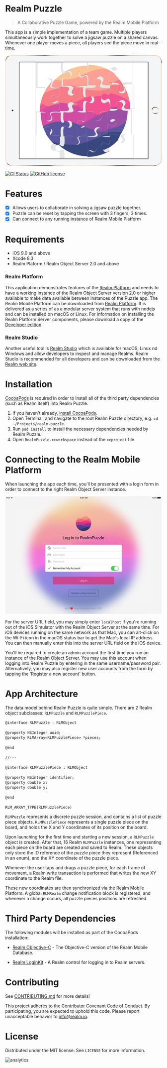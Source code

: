 # Realm Puzzle
> A Collaborative Puzzle Game, powered by the Realm Mobile Platform

This app is a simple implementation of a team game. Multiple players simultaneously work together to solve a jigsaw puzzle on a shared canvas. Whenever one player moves a piece, all players see the piece move in real-time.

![Realm Puzzle](screenshot.jpg)

[![CI Status](http://img.shields.io/travis/realm-demos/realm-puzzle.svg?style=flat)](http://api.travis-ci.org/realm-demos/realm-puzzle.svg)
[![GitHub license](https://img.shields.io/badge/license-Apache-blue.svg)](https://raw.githubusercontent.com/realm-demos/realm-puzzle/master/LICENSE)

# Features

- [x] Allows users to collaborate in solving a jigsaw puzzle together.
- [x] Puzzle can be reset by tapping the screen with 3 fingers, 3 times.
- [x] Can connect to any running instance of Realm Mobile Platform

# Requirements

- iOS 9.0 and above
- Xcode 8.3
- Realm Plaform / Realm Object Server 2.0 and above

### Realm Platform

This application demonstrates features of the [Realm Platform](http://lrealm.io) and needs to have a working instance of the Realm Object Server version 2.0 or higher available to make data available between instances of the Puzzle app. The Realm Mobile Platform can be downloaded from [Realm  Platform](http://realm.io/pricing).  It is delivered as a series of as a modular server system that runs with nodejs and can be installed on macOS or Linux.  For information on installing the Realm Platform Server components, please download a copy of the [Developer edition](https://realm.io/pricing/).

### Realm Studio
Another useful tool is [Realm Studio](https://realm.io/products/realm-studio/) which is available for macOS, Linux nd Windows and allow developers to inspect and manage Realms. Realm Studio is recommended for all developers and can be downloaded from the [Realm web site](https://realm.io/products/realm-studio/).


# Installation

[CocoaPods](http://cocoapods.org/) is required in order to install all of the third party dependencies (such as Realm itself) into Realm Puzzle.

1. If you haven't already, [install CocoaPods](https://guides.cocoapods.org/using/getting-started.html).
2. Open Terminal, and navigate to the root Realm Puzzle directory, e.g. `cd ~/Projects/realm-puzzle`.
3. Run `pod install` to install the necessary dependencies needed by Realm Puzzle.
4. Open `RealmPuzzle.xcworkspace` instead of the `xcproject` file.

# Connecting to the Realm Mobile Platform

When launching the app each time, you'll be presented with a login form in order to connect to the right Realm Object Server instance.

![Realm Puzzle](login.jpg)

For the server URL field, you may simply enter `localhost` if you're running out of the iOS Simulator with the Realm Object Server at the same time. For iOS devices running on the same network as that Mac, you can alt-click on the Wi-Fi icon in the macOS status bar to get the Mac's local IP address. You can then manually enter this into the server URL field on the iOS device.

You'll be required to create an admin account the first time you run an instance of the Realm Object Server. You may use this account when logging into Realm Puzzle by entering in the same username/password pair. Alternatively, you may also register new user accounts from the form by tapping the 'Register a new account' button.

# App Architecture

The data model behind Realm Puzzle is quite simple. There are 2 Realm object subclasses: `RLMPuzzle` and `RLMPuzzlePiece`.

```objc
@interface RLMPuzzle : RLMObject

@property NSInteger uuid;
@property RLMArray<RLMPuzzlePiece> *pieces;

@end

//---

@interface RLMPuzzlePiece : RLMObject

@property NSInteger identifier;
@property double x;
@property double y;

@end

RLM_ARRAY_TYPE(RLMPuzzlePiece)
```

`RLMPuzzle` represents a discrete puzzle session, and contains a list of puzzle piece objects. `RLMPuzzlePiece` represents a single puzzle piece on the board, and holds the X and Y coordinates of its position on the board.

Upon launching for the first time and starting a new session, a `RLMPuzzle` object is created. After that, 16 Realm `RLMPuzzle` instances, one representing each piece on the board are created and saved to Realm. These objects only store the ID reference of the puzzle piece they represent (Referenced in an enum), and the XY coordinate of the puzzle piece.

Whenever the user taps and drags a puzzle piece, for each frame of movement, a Realm write transaction is performed that writes the new XY coordinate to the Realm file.

These new coordinates are then synchronized via the Realm Mobile Platform. A global `RLMRealm` change notification block is registered, and whenever a change occurs, all puzzle pieces positions are refreshed.

# Third Party Dependencies

The following modules will be installed as part of the CocoaPods installation:

- [Realm Objective-C](https://realm.io) - The Objective-C version of the Realm Mobile Database.

- [Realm LoginKit](https://github.com/realm-demos/realm-loginkit) - A Realm control for logging in to Realm servers.

# Contributing

See [CONTRIBUTING.md](CONTRIBUTING.md) for more details!

This project adheres to the [Contributor Covenant Code of Conduct](https://realm.io/conduct/). By participating, you are expected to uphold this code. Please report unacceptable behavior to [info@realm.io](mailto:info@realm.io).

# License

Distributed under the MIT license. See ``LICENSE`` for more information.

![analytics](https://ga-beacon.appspot.com/UA-50247013-2/{{repo_name}}/README?pixel)
